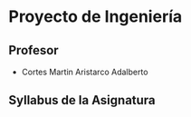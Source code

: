 # **Proyecto de Ingeniería**

## Profesor
- Cortes Martin Aristarco Adalberto

## Syllabus de la Asignatura

<archive src ="recursos/archivos/syllabus1.pdf">
  
